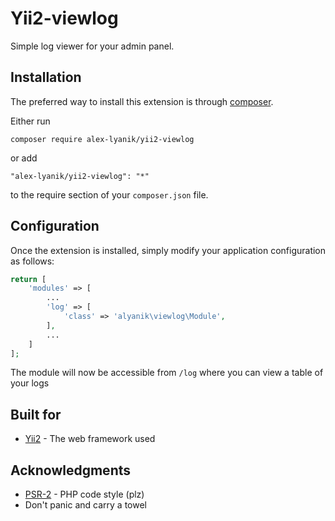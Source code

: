 
# Yii2-viewlog

Simple log viewer for your admin panel.

## Installation

The preferred way to install this extension is through [composer](http://getcomposer.org/download/).

Either run

~~~
composer require alex-lyanik/yii2-viewlog
~~~

or add

~~~
"alex-lyanik/yii2-viewlog": "*"
~~~

to the require section of your `composer.json` file.

## Configuration

Once the extension is installed, simply modify your application configuration as follows:

~~~php
return [
    'modules' => [
        ...
        'log' => [
            'class' => 'alyanik\viewlog\Module',
        ],
        ...
    ]
];
~~~

The module will now be accessible from `/log` where you can view a table of your logs

## Built for

* [Yii2](https://www.yiiframework.com) - The web framework used

## Acknowledgments

* [PSR-2](https://www.php-fig.org/psr/psr-2/) - PHP code style (plz)
* Don't panic and carry a towel